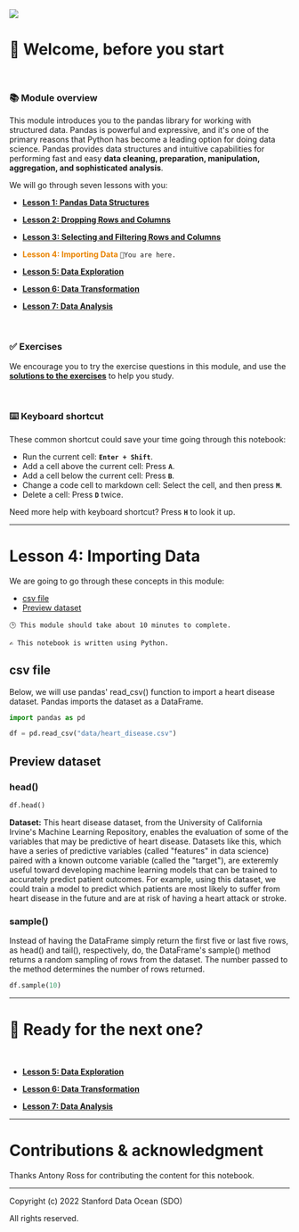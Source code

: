 <img src="materials/images/introduction-to-pandas-cover.png"/>


# 👋 Welcome, before you start
<br>

### 📚 Module overview

This module introduces you to the pandas library for working with structured data. Pandas is powerful and expressive, and it's one of the primary reasons that Python has become a leading option for doing data science. Pandas provides data structures and intuitive capabilities for performing fast and easy **data cleaning, preparation, manipulation, aggregation, and sophisticated analysis**. 

We will go through seven lessons with you:

- [**Lesson 1: Pandas Data Structures**](Lesson_1_Pandas_Data_Structures.ipynb)

- [**Lesson 2: Dropping Rows and Columns**](Lesson_2_Dropping_Rows_and_Columns.ipynb)

- [**Lesson 3: Selecting and Filtering Rows and Columns**](Lesson_3_Selecting_and_Filtering_Rows_and_Columns.ipynb)

- <font color=#E98300>**Lesson 4: Importing Data**</font>    `📍You are here.`

- [**Lesson 5: Data Exploration**](Lesson_5_Data_Exploration.ipynb)

- [**Lesson 6: Data Transformation**](Lesson_6_Data_Transformation.ipynb)

- [**Lesson 7: Data Analysis**](Lesson_7_Data_Analysis.ipynb)
    
</br>

### ✅ Exercises
We encourage you to try the exercise questions in this module, and use the [**solutions to the exercises**](Exercise_solutions.ipynb) to help you study.

</br>


<div class="alert alert-block alert-info">
<h3>⌨️ Keyboard shortcut</h3>

These common shortcut could save your time going through this notebook:
- Run the current cell: **`Enter + Shift`**.
- Add a cell above the current cell: Press **`A`**.
- Add a cell below the current cell: Press **`B`**.
- Change a code cell to markdown cell: Select the cell, and then press **`M`**.
- Delete a cell: Press **`D`** twice.

Need more help with keyboard shortcut? Press **`H`** to look it up.
</div>

---

# Lesson 4: Importing Data

We are going to go through these concepts in this module:

- [csv file](#csv-file)
- [Preview dataset](#Preview-dataset)


`🕒 This module should take about 10 minutes to complete.`

`✍️ This notebook is written using Python.`

## csv file
Below, we will use pandas' read_csv() function to import a heart disease dataset. Pandas imports the dataset as a DataFrame.


```python
import pandas as pd
```


```python
df = pd.read_csv("data/heart_disease.csv")
```

## Preview dataset

### head()


```python
df.head()
```

<div class="alert alert-block alert-info">
<b>Dataset:</b> This heart disease dataset, from the University of California Irvine's Machine Learning Repository, enables the evaluation of some of the variables that may be predictive of heart disease. Datasets like this, which have a series of predictive variables (called "features" in data science) paired with a known outcome variable (called the "target"), are exteremly useful toward developing machine learning models that can be trained to accurately predict patient outcomes. For example, using this dataset, we could train a model to predict which patients are most likely to suffer from heart disease in the future and are at risk of having a heart attack or stroke.
</div>

### sample()
Instead of having the DataFrame simply return the first five or last five rows, as head() and tail(), respectively, do, the DataFrame's sample() method returns a random sampling of rows from the dataset. The number passed to the method determines the number of rows returned.


```python
df.sample(10)
```

---

# 🌟 Ready for the next one?
<br>


- [**Lesson 5: Data Exploration**](Lesson_5_Data_Exploration.ipynb)

- [**Lesson 6: Data Transformation**](Lesson_6_Data_Transformation.ipynb)

- [**Lesson 7: Data Analysis**](Lesson_7_Data_Analysis.ipynb)

---

# Contributions & acknowledgment

Thanks Antony Ross for contributing the content for this notebook.

---

Copyright (c) 2022 Stanford Data Ocean (SDO)

All rights reserved.
